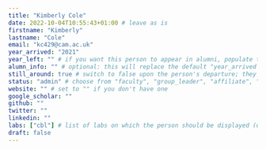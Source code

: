 ```yaml
---
title: "Kimberly Cole"
date: 2022-10-04T10:55:43+01:00 # leave as is
firstname: "Kimberly"
lastname: "Cole"
email: "kc429@cam.ac.uk"
year_arrived: "2021"
year_left: "" # if you want this person to appear in alumni, populate this 
alumn_info: "" # optional: this will replace the default "year_arrived -- year_left" date range shown next to the person's name in the alumni list 
still_around: true # switch to false upon the person's departure; they will then appear in the list of alumni
status: "admin" # choose from "faculty", "group_leader", "affiliate", "postdoc", "student", "visitor", "support", "admin"
website: "" # set to "" if you don't have one
google_scholar: ""
github: ""
twitter: ""
linkedin: ""
labs: ["cbl"] # list of labs on which the person should be displayed (use "cbl" to display on the main CBL website, and the PI's lastname (lowercase) for individual lab's websites, e.g. "hennequin")
draft: false
---
```


<!-- Use the space below for the biography, in Markdown format. This is what will be displayed on the person's page, where you land upon clicking on the person's picture in the "People" list -->


